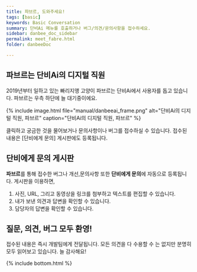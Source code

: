 ```yaml
---
title: 파브르, 도와주세요! 
tags: [basic]
keywords: Basic Conversation
summary: 단비Ai 메뉴를 호출하거나 버그/의견/문의사항을 접수하세요.
sidebar: danbee_doc_sidebar
permalink: meet_fabre.html
folder: danbeeDoc

---
```


## 파브르는 단비Ai의 디지털 직원
2019년부터 일하고 있는 빠리지앵 고양이 파브르는 단비Ai에서 사용자를 돕고 있습니다. 파브르는 우측 하단에 늘 대기중이에요.

{% include image.html file="manual/danbeeai_frame.png" alt="단비Ai의 디지털 직원, 파브르" caption="단비Ai의 디지털 직원, 파브르" %}

클릭하고 궁금한 것을 물어보거나 문의사항이나 버그를 접수하실 수 있습니다.
접수된 내용은 [단비에게 문의] 게시판에도 등록됩니다.

## 단비에게 문의 게시판

**파브르**를 통해 접수한 버그나 개선,문의사항 또한 **단비에게 문의**에 자동으로 등록됩니다.
게시판을 이용하면, 
1. 사진, URL, 그리고 동영상을 링크를 첨부하고 텍스트를 편집할 수 있습니다.
2. 내가 보낸 의견과 답변을 확인할 수 있습니다.
3. 담당자의 답변을 확인할 수 있습니다.

## 질문, 의견, 버그 모두 환영!
접수된 내용은 즉시 개발팀에게 전달됩니다. 모든 의견을 다 수용할 수 는 없지만 분명히 모두 읽어보고 있습니다. 늘 감사해요!

{% include bottom.html %}
